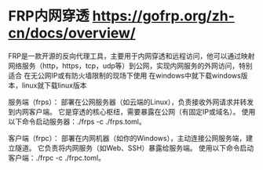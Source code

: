 # FRP内网穿透  https://gofrp.org/zh-cn/docs/overview/
FRP是一款开源的反向代理工具，主要用于内网穿透和远程访问，他可以通过映射网络服务（http，https，tcp，udp等）到公网，实现内网服务的外网访问，特别适合
在无公网IP或有防火墙限制的现场下使用
在windows中就下载windows版本，linux就下载linux版本

服务端（frps）：
部署在公网服务器（如云端的Linux），负责接收外网请求并转发到内网客户端。
它是穿透的核心枢纽，需要暴露在公网（有固定IP或域名）。
使用以下命令启动服务器：./frps -c ./frps.toml。


客户端（frpc）：
部署在内网机器（如你的Windows），主动连接公网服务端，建立隧道。
它负责将内网服务（如Web、SSH）暴露给服务端。
使用以下命令启动客户端：./frpc -c ./frpc.toml。


